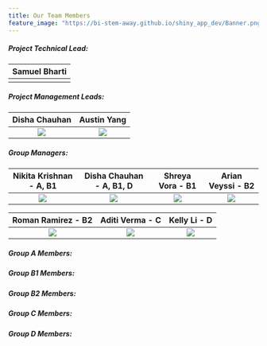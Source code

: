 ```yaml
---
title: Our Team Members
feature_image: "https://bi-stem-away.github.io/shiny_app_dev/Banner.png"
---
```


##### Project Technical Lead:

<table>
  <thead>
    <tr>
      <th style="text-align:center">Samuel Bharti</th>
    </tr>
  </thead>  
  <tbody>
    <tr>
      <td style="text-align:center"><img src="https://bi-stem-away.github.io/shiny_app_dev/Logo.png" alt=""></td>
    </tr>
  </tbody>
</table>


##### Project Management Leads:

Disha Chauhan             |  Austin Yang
:-------------------------:|:-------------------------:
![](https://bi-stem-away.github.io/shiny_app_dev/Logo.png)  |  ![](https://bi-stem-away.github.io/shiny_app_dev/Logo.png)


##### Group Managers:

Nikita Krishnan - A, B1             |  Disha Chauhan - A, B1, D             |  Shreya Vora - B1             |  Arian Veyssi - B2
:-------------------------:|:-------------------------:|:-------------------------:|:-------------------------:
![](https://bi-stem-away.github.io/shiny_app_dev/Logo.png)  |  ![](https://bi-stem-away.github.io/shiny_app_dev/Logo.png)  |  ![](https://bi-stem-away.github.io/shiny_app_dev/Logo.png)  |  ![](https://bi-stem-away.github.io/shiny_app_dev/Logo.png)


Roman Ramirez - B2             |  Aditi Verma - C             |  Kelly Li - D
:---------------------:|:-------------------------:|:-------------------------:
![](https://bi-stem-away.github.io/shiny_app_dev/Logo.png)  |  ![](https://bi-stem-away.github.io/shiny_app_dev/Logo.png)  |  ![](https://bi-stem-away.github.io/shiny_app_dev/Logo.png)

##### Group A Members:

##### Group B1 Members:

##### Group B2 Members:

##### Group C Members:

##### Group D Members:
